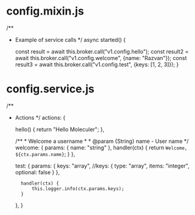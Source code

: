 
# config.mixin.js

/**
* Example of service calls
*/
async started() {

    const result = await this.broker.call("v1.config.hello");
    const result2 = await this.broker.call("v1.config.welcome", {name: "Razvan"});
    const result3 = await this.broker.call("v1.config.test", {keys: [1, 2, 3]});
}

# config.service.js

/**
* Actions
*/
actions: {

    hello() {
        return "Hello Moleculer";
    },

    /**
        * Welcome a username
        *
        * @param {String} name - User name
        */
    welcome: {
        params: {
            name: "string"
        },
        handler(ctx) {
            return `Welcome, ${ctx.params.name}`;
        }
    },

    test: {
        params: {
            keys: "array",
            //keys: { type: "array", items: "integer", optional: false }
        },
        
        handler(ctx) {
            this.logger.info(ctx.params.keys);
        }
    },
}